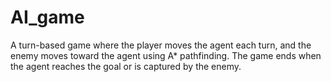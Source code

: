 # AI_game
A turn-based game where the player moves the agent each turn, and the enemy moves toward the agent using A* pathfinding. The game ends when the agent reaches the goal or is captured by the enemy.
